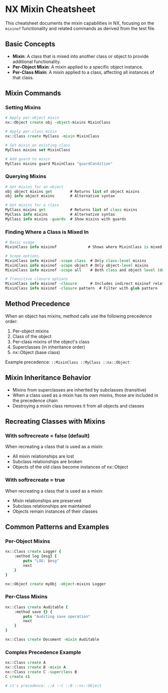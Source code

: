 # NX Mixin Cheatsheet

This cheatsheet documents the mixin capabilities in NX, focusing on the `mixinof` functionality and related commands as derived from the test file.

## Basic Concepts

- **Mixin**: A class that is mixed into another class or object to provide additional functionality.
- **Per-Object Mixin**: A mixin applied to a specific object instance.
- **Per-Class Mixin**: A mixin applied to a class, affecting all instances of that class.

## Mixin Commands

### Setting Mixins

```tcl
# Apply per-object mixin
nx::Object create obj -object-mixins MixinClass

# Apply per-class mixin
nx::Class create MyClass -mixin MixinClass

# Set mixin on existing class
MyClass mixins set MixinClass

# Add guard to mixin
MyClass mixins guard MixinClass "guardCondition"
```

### Querying Mixins

```tcl
# Get mixins for an object
obj object mixins get        # Returns list of object mixins
obj info object mixins       # Alternative syntax

# Get mixins for a class
MyClass mixins get           # Returns list of class mixins
MyClass info mixins          # Alternative syntax
MyClass info mixins -guards  # Show mixins with guards
```

### Finding Where a Class is Mixed In

```tcl
# Basic usage
MixinClass info mixinof              # Shows where MixinClass is mixed in

# Scope options
MixinClass info mixinof -scope class  # Only class-level mixins
MixinClass info mixinof -scope object # Only object-level mixins
MixinClass info mixinof -scope all    # Both class and object level (default)

# Transitive closure options
MixinClass info mixinof -closure      # Includes indirect mixinof relationships
MixinClass info mixinof -closure pattern  # Filter with glob pattern
```

## Method Precedence

When an object has mixins, method calls use the following precedence order:

1. Per-object mixins
2. Class of the object
3. Per-class mixins of the object's class
4. Superclasses (in inheritance order)
5. nx::Object (base class)

Example precedence: `::MixinClass ::MyClass ::nx::Object`

## Mixin Inheritance Behavior

- Mixins from superclasses are inherited by subclasses (transitive)
- When a class used as a mixin has its own mixins, those are included in the precedence chain
- Destroying a mixin class removes it from all objects and classes

## Recreating Classes with Mixins

### With softrecreate = false (default)

When recreating a class that is used as a mixin:
- All mixin relationships are lost
- Subclass relationships are broken
- Objects of the old class become instances of nx::Object

### With softrecreate = true

When recreating a class that is used as a mixin:
- Mixin relationships are preserved
- Subclass relationships are maintained
- Objects remain instances of their classes

## Common Patterns and Examples

### Per-Object Mixins

```tcl
nx::Class create Logger {
    :method log {msg} {
        puts "LOG: $msg"
        next
    }
}

nx::Object create myObj -object-mixins Logger
```

### Per-Class Mixins

```tcl
nx::Class create Auditable {
    :method save {} {
        puts "Auditing save operation"
        next
    }
}

nx::Class create Document -mixin Auditable
```

### Complex Precedence Example

```tcl
nx::Class create A
nx::Class create B -mixin A
nx::Class create C -superclass B
C create c1

# c1's precedence: ::A ::C ::B ::nx::Object
``` 